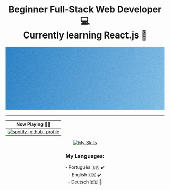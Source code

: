 <div align="center">
<h1>Beginner Full-Stack Web Developer 💻<br> Currently learning React.js 📖</h1>
  <img src="git.png" height="200px" width="800px">

-----------------------------------------------------

| Now Playing 🎵🎶  |
| ------------- |
| [![spotify-github-profile](https://spotify-github-profile.kittinanx.com/api/view?uid=mv0xe3hriho55hgfxegnw8uto&cover_image=true&theme=natemoo-re&show_offline=false&background_color=121212&interchange=false&bar_color=75b3f5&bar_color_cover=false)](https://spotify-github-profile.kittinanx.com/api/view?uid=mv0xe3hriho55hgfxegnw8uto&redirect=true) |

[![My Skills](https://skillicons.dev/icons?i=js,html,css,react,mysql,git)](https://skillicons.dev)

<h3>My Languages:</h3>
- Português 🇧🇷 ✔️ <br>
- English 🇺🇸 ✔️ <br>
- Deutsch 🇩🇪 📖 <br>
</div>
